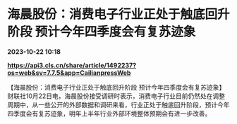 # 海晨股份：消费电子行业正处于触底回升阶段 预计今年四季度会有复苏迹象

**2023-10-22 10:18**

**https://api3.cls.cn/share/article/1492237?os=web&sv=7.7.5&app=CailianpressWeb**

【海晨股份：消费电子行业正处于触底回升阶段 预计今年四季度会有复苏迹象】财联社10月22日电，海晨股份接受调研时表示，消费电子行业目前仍然处在调整周期中，从一些公开的外部数据和调研来看，行业正处于触底回升阶段，预计今年四季度会有复苏迹象，明年上半年行业外部环境整体预期会有进一步改善。
